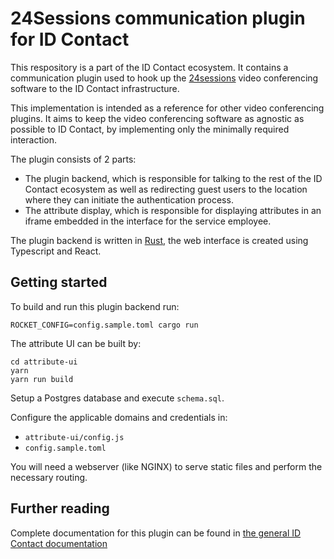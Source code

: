 # 24Sessions communication plugin for ID Contact

This respository is a part of the ID Contact ecosystem. It contains a communication plugin used to hook up the
[24sessions](https://www.24sessions.com/) video conferencing software to the ID Contact infrastructure.

This implementation is intended as a reference for other video conferencing plugins. It aims to keep the
video conferencing software as agnostic as possible to ID Contact, by implementing only the minimally required interaction.

The plugin consists of 2 parts:

- The plugin backend, which is responsible for talking to the rest of the ID Contact ecosystem as well as redirecting guest users to the location where they can initiate the authentication process.
- The attribute display, which is responsible for displaying attributes in an iframe embedded in the interface for the service employee.

The plugin backend is written in [Rust](https://www.rust-lang.org/), the web interface is created using Typescript and React.

## Getting started

To build and run this plugin backend run:
```
ROCKET_CONFIG=config.sample.toml cargo run
```

The attribute UI can be built by:
```
cd attribute-ui
yarn
yarn run build
```

Setup a Postgres database and execute `schema.sql`.

Configure the applicable domains and credentials in:

- `attribute-ui/config.js`
- `config.sample.toml`

You will need a webserver (like NGINX) to serve static files and perform the necessary routing. 

## Further reading

Complete documentation for this plugin can be found in [the general ID Contact documentation](https://docs.idcontact.nl)
